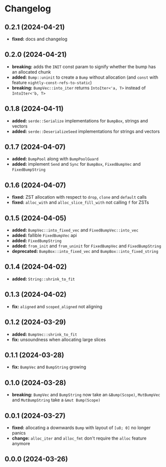 # Changelog

## 0.2.1 (2024-04-21)
- **fixed:** docs and changelog

## 0.2.0 (2024-04-21)
- **breaking:** adds the `INIT` const param to signify whether the bump has an allocated chunk
- **added:** `Bump::uninit` to create a `Bump` without allocation (and `const` with feature `nightly-const-refs-to-static`)
- **breaking:** `BumpVec::into_iter` returns `IntoIter<'a, T>` instead of `IntoIter<'b, T>`

## 0.1.8 (2024-04-11)
- **added:** `serde::Serialize` implementations for `BumpBox`, strings and vectors
- **added:** `serde::DeserializeSeed` implementations for strings and vectors

## 0.1.7 (2024-04-07)
- **added:** `BumpPool` along with `BumpPoolGuard`
- **added:** implement `Send` and `Sync` for `BumpBox`, `FixedBumpVec` and `FixedBumpString`

## 0.1.6 (2024-04-07)
- **fixed:** ZST allocation with respect to `drop`, `clone` and `default` calls
- **fixed:** `alloc_with` and `alloc_slice_fill_with` not calling `f` for ZSTs

## 0.1.5 (2024-04-05)
- **added:** `BumpVec::into_fixed_vec` and `FixedBumpVec::into_vec`
- **added:** fallible `FixedBumpVec` api
- **added:** `FixedBumpString`
- **added:** `from_init` and `from_uninit` for `FixedBumpVec` and `FixedBumpString`
- **deprecated:** `BumpBox::into_fixed_vec` and `BumpBox::into_fixed_string`

## 0.1.4 (2024-04-02)
- **added:** `String::shrink_to_fit`

## 0.1.3 (2024-04-02)
- **fix:** `aligned` and `scoped_aligned` not aligning

## 0.1.2 (2024-03-29)
- **added:** `BumpVec::shrink_to_fit`
- **fix:** unsoundness when allocating large slices

## 0.1.1 (2024-03-28)
- **fix:** `BumpVec` and `BumpString` growing

## 0.1.0 (2024-03-28)
- **breaking:** `BumpVec` and `BumpString` now take an `&Bump(Scope)`, `MutBumpVec` and `MutBumpString` take a `&mut Bump(Scope)`

## 0.0.1 (2024-03-27)
- **fixed:** allocating a downwards `Bump` with layout of `[u8; 0]` no longer panics
- **change:** `alloc_iter` and `alloc_fmt` don't require the `alloc` feature anymore

## 0.0.0 (2024-03-26)

